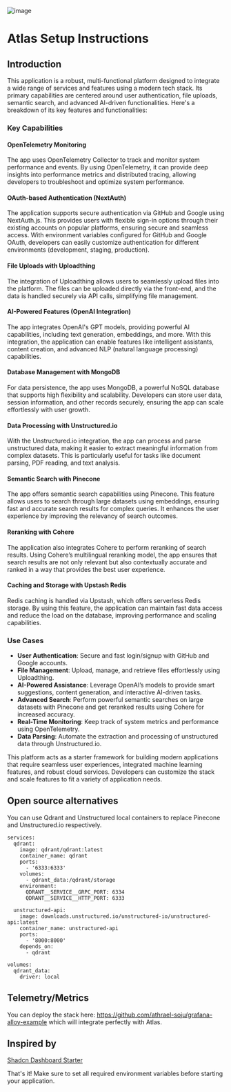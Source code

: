 ![image](https://github.com/user-attachments/assets/1ab5c771-133e-4585-8d0b-9cbb1f78f551)

# Atlas Setup Instructions

## Introduction

This application is a robust, multi-functional platform designed to integrate a wide range of services and features using a modern tech stack. Its primary capabilities are centered around user authentication, file uploads, semantic search, and advanced AI-driven functionalities. Here's a breakdown of its key features and functionalities:

### Key Capabilities

#### OpenTelemetry Monitoring

The app uses OpenTelemetry Collector to track and monitor system performance and events. By using OpenTelemetry, it can provide deep insights into performance metrics and distributed tracing, allowing developers to troubleshoot and optimize system performance.

#### OAuth-based Authentication (NextAuth)

The application supports secure authentication via GitHub and Google using NextAuth.js. This provides users with flexible sign-in options through their existing accounts on popular platforms, ensuring secure and seamless access.
With environment variables configured for GitHub and Google OAuth, developers can easily customize authentication for different environments (development, staging, production).

#### File Uploads with Uploadthing

The integration of Uploadthing allows users to seamlessly upload files into the platform. The files can be uploaded directly via the front-end, and the data is handled securely via API calls, simplifying file management.

#### AI-Powered Features (OpenAI Integration)

The app integrates OpenAI's GPT models, providing powerful AI capabilities, including text generation, embeddings, and more. With this integration, the application can enable features like intelligent assistants, content creation, and advanced NLP (natural language processing) capabilities.

#### Database Management with MongoDB

For data persistence, the app uses MongoDB, a powerful NoSQL database that supports high flexibility and scalability. Developers can store user data, session information, and other records securely, ensuring the app can scale effortlessly with user growth.

#### Data Processing with Unstructured.io

With the Unstructured.io integration, the app can process and parse unstructured data, making it easier to extract meaningful information from complex datasets. This is particularly useful for tasks like document parsing, PDF reading, and text analysis.

#### Semantic Search with Pinecone

The app offers semantic search capabilities using Pinecone. This feature allows users to search through large datasets using embeddings, ensuring fast and accurate search results for complex queries. It enhances the user experience by improving the relevancy of search outcomes.

#### Reranking with Cohere

The application also integrates Cohere to perform reranking of search results. Using Cohere’s multilingual reranking model, the app ensures that search results are not only relevant but also contextually accurate and ranked in a way that provides the best user experience.

#### Caching and Storage with Upstash Redis

Redis caching is handled via Upstash, which offers serverless Redis storage. By using this feature, the application can maintain fast data access and reduce the load on the database, improving performance and scaling capabilities.

### Use Cases

- **User Authentication**: Secure and fast login/signup with GitHub and Google accounts.
- **File Management**: Upload, manage, and retrieve files effortlessly using Uploadthing.
- **AI-Powered Assistance**: Leverage OpenAI’s models to provide smart suggestions, content generation, and interactive AI-driven tasks.
- **Advanced Search**: Perform powerful semantic searches on large datasets with Pinecone and get reranked results using Cohere for increased accuracy.
- **Real-Time Monitoring**: Keep track of system metrics and performance using OpenTelemetry.
- **Data Parsing**: Automate the extraction and processing of unstructured data through Unstructured.io.

This platform acts as a starter framework for building modern applications that require seamless user experiences, integrated machine learning features, and robust cloud services. Developers can customize the stack and scale features to fit a variety of application needs.

## Open source alternatives

You can use Qdrant and Unstructured local containers to replace Pinecone and Unstructured.io respectively.

```
services:
  qdrant:
    image: qdrant/qdrant:latest
    container_name: qdrant
    ports:
      - '6333:6333'
    volumes:
      - qdrant_data:/qdrant/storage
    environment:
      QDRANT__SERVICE__GRPC_PORT: 6334
      QDRANT__SERVICE__HTTP_PORT: 6333

  unstructured-api:
    image: downloads.unstructured.io/unstructured-io/unstructured-api:latest
    container_name: unstructured-api
    ports:
      - '8000:8000'
    depends_on:
      - qdrant

volumes:
  qdrant_data:
    driver: local
```

## Telemetry/Metrics

You can deploy the stack here: https://github.com/athrael-soju/grafana-alloy-example which will integrate perfectly with Atlas.

## Inspired by

<a href="https://github.com/Kiranism/next-shadcn-dashboard-starter.git">Shadcn Dashboard Starter</a>

That's it! Make sure to set all required environment variables before starting your application.
